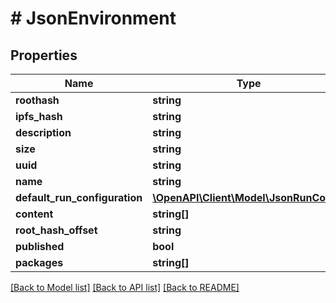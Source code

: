 # # JsonEnvironment

## Properties

Name | Type | Description | Notes
------------ | ------------- | ------------- | -------------
**roothash** | **string** |  | [optional]
**ipfs_hash** | **string** |  | [optional]
**description** | **string** |  | [optional]
**size** | **string** |  | [optional]
**uuid** | **string** |  | [optional]
**name** | **string** |  | [optional]
**default_run_configuration** | [**\OpenAPI\Client\Model\JsonRunConfig**](JsonRunConfig.md) |  | [optional]
**content** | **string[]** |  | [optional]
**root_hash_offset** | **string** |  | [optional]
**published** | **bool** |  | [optional]
**packages** | **string[]** |  | [optional]

[[Back to Model list]](../../README.md#models) [[Back to API list]](../../README.md#endpoints) [[Back to README]](../../README.md)
